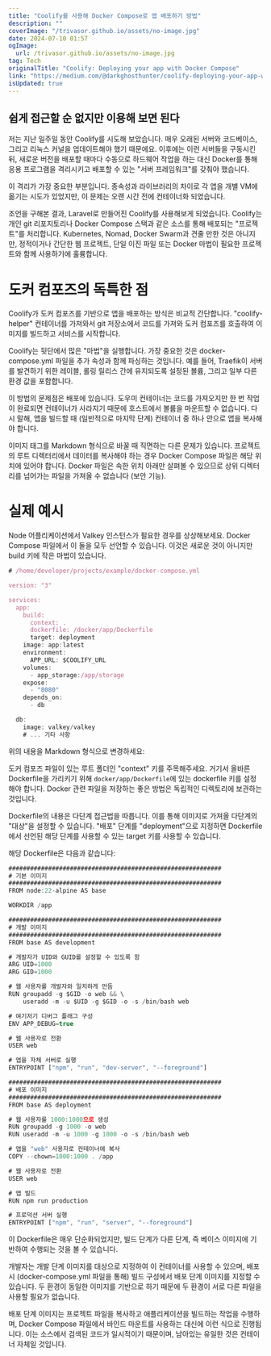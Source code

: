 ```yaml
---
title: "Coolify를 사용해 Docker Compose로 앱 배포하기 방법"
description: ""
coverImage: "/trivasor.github.io/assets/no-image.jpg"
date: 2024-07-10 01:57
ogImage: 
  url: /trivasor.github.io/assets/no-image.jpg
tag: Tech
originalTitle: "Coolify: Deploying your app with Docker Compose"
link: "https://medium.com/@darkghosthunter/coolify-deploying-your-app-with-docker-compose-8f85c8ae3d9a"
isUpdated: true
---
```





## 쉽게 접근할 순 없지만 이용해 보면 된다

저는 지난 일주일 동안 Coolify를 시도해 보았습니다. 매우 오래된 서버와 코드베이스, 그리고 리눅스 커널을 업데이트해야 했기 때문에요. 이후에는 이런 서버들을 구동시킨 뒤, 새로운 버전을 배포할 때마다 수동으로 하드웨어 작업을 하는 대신 Docker를 통해 응용 프로그램을 격리시키고 배포할 수 있는 "서버 프레임워크"를 갖춰야 했습니다.

이 격리가 가장 중요한 부분입니다. 종속성과 라이브러리의 차이로 각 앱을 개별 VM에 옮기는 시도가 있었지만, 이 문제는 오랜 시간 전에 컨테이너화 되었습니다.

조언을 구해본 결과, Laravel로 만들어진 Coolify를 사용해보게 되었습니다. Coolify는 개인 git 리포지토리나 Docker Compose 스택과 같은 소스를 통해 배포되는 "프로젝트"를 처리합니다. Kubernetes, Nomad, Docker Swarm과 견줄 만한 것은 아니지만, 정적이거나 간단한 웹 프로젝트, 단일 이진 파일 또는 Docker 마법이 필요한 프로젝트와 함께 사용하기에 훌륭합니다.

<div class="content-ad"></div>

# 도커 컴포즈의 독특한 점

Coolify가 도커 컴포즈를 기반으로 앱을 배포하는 방식은 비교적 간단합니다. "coolify-helper" 컨테이너를 가져와서 git 저장소에서 코드를 가져와 도커 컴포즈를 호출하여 이미지를 빌드하고 서비스를 시작합니다.

Coolify는 뒷단에서 많은 "마법"을 실행합니다. 가장 중요한 것은 docker-compose.yml 파일을 추가 속성과 함께 파싱하는 것입니다. 예를 들어, Traefik이 서버를 발견하기 위한 레이블, 롤링 릴리스 간에 유지되도록 설정된 볼륨, 그리고 일부 다른 환경 값을 포함합니다.

이 방법의 문제점은 배포에 있습니다. 도우미 컨테이너는 코드를 가져오지만 한 번 작업이 완료되면 컨테이너가 사라지기 때문에 호스트에서 볼륨을 마운트할 수 없습니다. 다시 말해, 앱을 빌드할 때 (일반적으로 마지막 단계) 컨테이너 중 하나 안으로 앱을 복사해야 합니다.

<div class="content-ad"></div>

이미지 태그를 Markdown 형식으로 바꿀 때 직면하는 다른 문제가 있습니다. 프로젝트의 루트 디렉터리에서 데이터를 복사해야 하는 경우 Docker Compose 파일은 해당 위치에 있어야 합니다. Docker 파일은 속한 위치 아래만 살펴볼 수 있으므로 상위 디렉터리를 넘어가는 파일을 가져올 수 없습니다 (보안 기능).

# 실제 예시

Node 어플리케이션에서 Valkey 인스턴스가 필요한 경우를 상상해보세요. Docker Compose 파일에서 이 둘을 모두 선언할 수 있습니다. 이것은 새로운 것이 아니지만 build 키에 작은 마법이 있습니다.

```js
# /home/developer/projects/example/docker-compose.yml

version: "3"

services:
  app:
    build:
      context: .
      dockerfile: /docker/app/Dockerfile
      target: deployment
    image: app:latest
    environment:
      APP_URL: $COOLIFY_URL
    volumes:
      - app_storage:/app/storage
    expose:
      - "8080"
    depends_on:
      - db

  db:
    image: valkey/valkey
    # ... 기타 사항
```

<div class="content-ad"></div>

위의 내용을 Markdown 형식으로 변경하세요:


도커 컴포즈 파일이 있는 루트 폴더인 "context" 키를 주목해주세요. 거기서 올바른 Dockerfile을 가리키기 위해 `docker/app/Dockerfile`에 있는 dockerfile 키를 설정해야 합니다. Docker 관련 파일을 저장하는 좋은 방법은 독립적인 디렉토리에 보관하는 것입니다.

Dockerfile의 내용은 다단계 접근법을 따릅니다. 이를 통해 이미지로 가져올 다단계의 "대상"을 설정할 수 있습니다. "배포" 단계를 "deployment"으로 지정하면 Dockerfile에서 선언된 해당 단계를 사용할 수 있는 target 키를 사용할 수 있습니다.

해당 Dockerfile은 다음과 같습니다:

```js
###########################################################
# 기본 이미지
###########################################################
FROM node:22-alpine AS base

WORKDIR /app

###########################################################
# 개발 이미지
###########################################################
FROM base AS development

# 개발자가 UID와 GUID를 설정할 수 있도록 함
ARG UID=1000
ARG GID=1000

# 웹 사용자를 개발자와 일치하게 만듬
RUN groupadd -g $GID -o web && \
    useradd -m -u $UID -g $GID -o -s /bin/bash web

# 여기저기 디버그 플래그 구성
ENV APP_DEBUG=true

# 웹 사용자로 전환
USER web

# 앱을 자체 서버로 실행
ENTRYPOINT ["npm", "run", "dev-server", "--foreground"]

###########################################################
# 배포 이미지
###########################################################
FROM base AS deployment

# 웹 사용자를 1000:1000으로 생성
RUN groupadd -g 1000 -o web
RUN useradd -m -u 1000 -g 1000 -o -s /bin/bash web

# 앱을 "web" 사용자로 컨테이너에 복사
COPY --chown=1000:1000 . /app

# 웹 사용자로 전환
USER web

# 앱 빌드
RUN npm run production

# 프로덕션 서버 실행
ENTRYPOINT ["npm", "run", "server", "--foreground"]
```

<div class="content-ad"></div>

이 Dockerfile은 매우 단순화되었지만, 빌드 단계가 다른 단계, 즉 베이스 이미지에 기반하여 수행되는 것을 볼 수 있습니다.

개발자는 개발 단계 이미지를 대상으로 지정하여 이 컨테이너를 사용할 수 있으며, 배포 시 (docker-compose.yml 파일을 통해) 빌드 구성에서 배포 단계 이미지를 지정할 수 있습니다. 두 환경이 동일한 이미지를 기반으로 하기 때문에 두 환경이 서로 다른 파일을 사용할 필요가 없습니다.

배포 단계 이미지는 프로젝트 파일을 복사하고 애플리케이션을 빌드하는 작업을 수행하며, Docker Compose 파일에서 바인드 마운트를 사용하는 대신에 이런 식으로 진행됩니다. 이는 소스에서 검색된 코드가 일시적이기 때문이며, 남아있는 유일한 것은 컨테이너 자체일 것입니다.